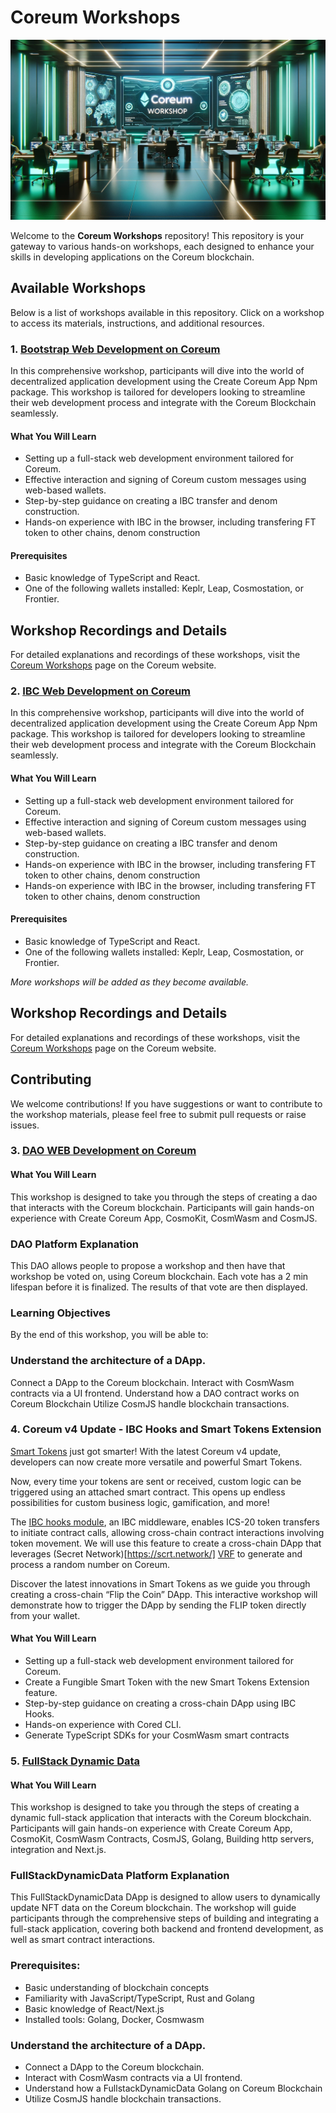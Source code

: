 # Coreum Workshops

![Workshop](./assets/workshop.jpeg)

Welcome to the **Coreum Workshops** repository! This repository is your gateway to various hands-on workshops, each designed to enhance your skills in developing applications on the Coreum blockchain.

## Available Workshops

Below is a list of workshops available in this repository. Click on a workshop to access its materials, instructions, and additional resources.

### 1. [Bootstrap Web Development on Coreum](./Boostrap_WebApp_Development/)

In this comprehensive workshop, participants will dive into the world of decentralized application development using the Create Coreum App Npm package. This workshop is tailored for developers looking to streamline their web development process and integrate with the Coreum Blockchain seamlessly.

#### What You Will Learn

- Setting up a full-stack web development environment tailored for Coreum.
- Effective interaction and signing of Coreum custom messages using web-based wallets.
- Step-by-step guidance on creating a IBC transfer and denom construction.
- Hands-on experience with IBC in the browser, including transfering FT token to other chains, denom construction

#### Prerequisites

- Basic knowledge of TypeScript and React.
- One of the following wallets installed: Keplr, Leap, Cosmostation, or Frontier.

## Workshop Recordings and Details

For detailed explanations and recordings of these workshops, visit the [Coreum Workshops](https://www.coreum.com/workshops) page on the Coreum website.

### 2. [IBC Web Development on Coreum](./IBCTransfer_WebApp_Development/)
In this comprehensive workshop, participants will dive into the world of decentralized application development using the Create Coreum App Npm package. This workshop is tailored for developers looking to streamline their web development process and integrate with the Coreum Blockchain seamlessly.

#### What You Will Learn
- Setting up a full-stack web development environment tailored for Coreum.
- Effective interaction and signing of Coreum custom messages using web-based wallets.
- Step-by-step guidance on creating a IBC transfer and denom construction.
- Hands-on experience with IBC  in the browser, including transfering FT token to other chains, denom construction
- Hands-on experience with IBC in the browser, including transfering FT token to other chains, denom construction

#### Prerequisites

- Basic knowledge of TypeScript and React.
- One of the following wallets installed: Keplr, Leap, Cosmostation, or Frontier.

_More workshops will be added as they become available._

## Workshop Recordings and Details

For detailed explanations and recordings of these workshops, visit the [Coreum Workshops](https://www.coreum.com/workshops) page on the Coreum website.

## Contributing

We welcome contributions! If you have suggestions or want to contribute to the workshop materials, please feel free to submit pull requests or raise issues.

### 3. [DAO WEB Development on Coreum](./OpenDaoWorkshop/)

#### What You Will Learn

This workshop is designed to take you through the steps of creating a dao that interacts with the Coreum blockchain. Participants will gain hands-on experience with Create Coreum App, CosmoKit, CosmWasm and CosmJS.

### DAO Platform Explanation

This DAO allows people to propose a workshop and then have that workshop be voted on, using Coreum blockchain. Each vote has a 2 min lifespan before it is finalized. The results of that vote are then displayed.

### Learning Objectives

By the end of this workshop, you will be able to:

### Understand the architecture of a DApp.

Connect a DApp to the Coreum blockchain.
Interact with CosmWasm contracts via a UI frontend.
Understand how a DAO contract works on Coreum Blockchain
Utilize CosmJS handle blockchain transactions.

### 4.  Coreum v4 Update - IBC Hooks and Smart Tokens Extension

[Smart Tokens](https://docs.coreum.dev/docs/modules/coreum-fungible-token) just got smarter! With the latest Coreum v4 update, developers can now create more versatile and powerful Smart Tokens.

Now, every time your tokens are sent or received, custom logic can be triggered using an attached smart contract. This opens up endless possibilities for custom business logic, gamification, and more!

The [IBC hooks module](https://github.com/cosmos/ibc-apps/blob/main/modules/ibc-hooks/README.md), an IBC middleware, enables ICS-20 token transfers to initiate contract calls, allowing cross-chain contract interactions involving token movement. We will use this feature to create a cross-chain DApp that leverages (Secret Network)[https://scrt.network/] [VRF](https://docs.scrt.network/secret-network-documentation/confidential-computing-layer/ibc/cross-chain-randomness-with-secretvrf/secret-vrf-for-ibc-with-ibc-hooks) to generate and process a random number on Coreum.

Discover the latest innovations in Smart Tokens as we guide you through creating a cross-chain “Flip the Coin” DApp. This interactive workshop will demonstrate how to trigger the DApp by sending the FLIP token directly from your wallet.

#### What You Will Learn

- Setting up a full-stack web development environment tailored for Coreum.
- Create a Fungible Smart Token with the new Smart Tokens Extension feature.
- Step-by-step guidance on creating a cross-chain DApp using IBC Hooks.
- Hands-on experience with Cored CLI.
- Generate TypeScript SDKs for your CosmWasm smart contracts

### 5. [FullStack Dynamic Data](./FullStackDynamicData/)

#### What You Will Learn
This workshop is designed to take you through the steps of creating a dynamic full-stack application that interacts with the Coreum blockchain. Participants will gain hands-on experience with Create Coreum App, CosmoKit, CosmWasm Contracts, CosmJS, Golang, Building http servers, integration and Next.js.


### FullStackDynamicData Platform Explanation
This FullStackDynamicData DApp is designed to allow users to dynamically update NFT data on the Coreum blockchain. The workshop will guide participants through the comprehensive steps of building and integrating a full-stack application, covering both backend and frontend development, as well as smart contract interactions.

### Prerequisites:
- Basic understanding of blockchain concepts
- Familiarity with JavaScript/TypeScript, Rust and Golang
- Basic knowledge of React/Next.js
- Installed tools: Golang, Docker, Cosmwasm

### Understand the architecture of a DApp.
- Connect a DApp to the Coreum blockchain.
- Interact with CosmWasm contracts via a UI frontend.
- Understand how a FullstackDynamicData Golang on Coreum Blockchain
- Utilize CosmJS handle blockchain transactions.
